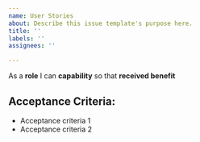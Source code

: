 ```yaml
---
name: User Stories
about: Describe this issue template's purpose here.
title: ''
labels: ''
assignees: ''

---
```


As a **role** I can **capability** so that **received benefit**

## Acceptance Criteria:
- Acceptance criteria 1
- Acceptance criteria 2
